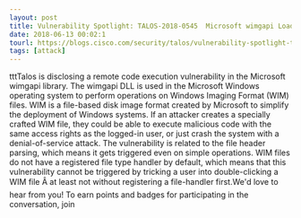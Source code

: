 ```yaml
---
layout: post
title: Vulnerability Spotlight: TALOS-2018-0545  Microsoft wimgapi LoadIntegrityInfo Code Execution Vulnerability
date: 2018-06-13 00:02:1
tourl: https://blogs.cisco.com/security/talos/vulnerability-spotlight-talos-2018-0545-microsoft-wimgapi-loadintegrityinfo-code-execution-vulnerability
tags: [attack]
---
```

tttTalos is disclosing a remote code execution vulnerability in the Microsoft wimgapi library. The wimgapi DLL is used in the Microsoft Windows operating system to perform operations on Windows Imaging Format (WIM) files. WIM is a file-based disk image format created by Microsoft to simplify the deployment of Windows systems. If an attacker creates a specially crafted WIM file, they could be able to execute malicious code with the same access rights as the logged-in user, or just crash the system with a denial-of-service attack. The vulnerability is related to the file header parsing, which means it gets triggered even on simple operations. WIM files do not have a registered file type handler by default, which means that this vulnerability cannot be triggered by tricking a user into double-clicking a WIM file Â at least not without registering a file-handler first.We'd love to hear from you! To earn points and badges for participating in the conversation, join 